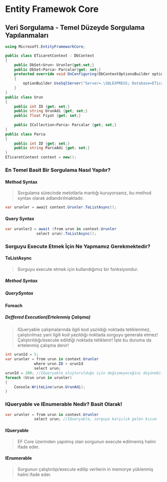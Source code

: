 # Entity Framewok Core

## Veri Sorgulama - Temel Düzeyde Sorgulama Yapılanmaları



```csharp
using Microsoft.EntityFrameworkCore;

public class ETicaretContext : DbContext
{
    public DbSet<Urun> Urunler{get;set;}
    public DbSet<Parca> Parcalar{get; set;}
    protected override void OnConfiguring(DbContextOptionsBuilder optionBuilder)
    {
        optionBuilder.UseSqlServer("Server=.\SQLEXPRESS; Database=ETicaretDB; User ID:sa;Password:1234");
    }
}
public class Urun
{
    public int ID {get; set;}
    public string UrunAdi {get; set;}
    public float Fiyat {get; set;}
    
    public ICollection<Parca> Parcalar {get; set;}
}
public class Parca
{
    public int ID {get; set;}
    public string ParcaAdi {get; set;}
}
ETicaretContext context = new();
```



### En Temel Basit Bir Sorgulama Nasıl Yapılır?

#### Method Syntax

> Sorgulama sürecinde metotlarla mantığı kuruyorsanız, bu method syntax olarak adlandırılmaktadır.

```csharp
var urunler = await context.Urunler.ToListAsync();

```



#### Query Syntax

```csharp
var urunler2 = await (from urun in context.Urunler
    		  select urun).ToListAsync();
```



### Sorguyu Execute Etmek İçin Ne Yapmamız Gerekmektedir?

#### ToListAsync

> Sorguyu execute etmek için kullandığımız bir fonksiyondur.

##### Method Syntax

##### QuerySyntax



#### Foreach

##### Deffered Execution(Ertelenmiş Çalışma)

> IQueryable çalışmalarında ilgili kod yazıldığı noktada tetiklenmez, çalıştırılmaz yani ilgili kod yazıldığı noktada sorguyu generate etmez!
> Çalıştırıldığı/execute edildiği noktada tetiklenir! İşte bu duruma da ertelenmiş çalışma denir!

```csharp
int urunId = 5;
var urunler = from urun in context.Urunler
			 where urun.ID > urunId
			 select urun;
urunId = 200; //IQueryable oluşturulduğu için değişmeyeceğini düşünebiliriz, lakin sorguya dahil edilecektir.
foreach (Urun urun in urunler)
{
    Console.WriteLine(urun.UrunAdi);
}
```



### IQueryable ve IEnumerable Nedir? Basit Olarak!

```csharp
var urunler = from urun in context.Urunler
			 select urun; //IQueryable, sorguya karşılık gelen kısım
```



#### IQueryable

> EF Core üzerinden yapılmış olan sorgunun execute edilmemiş halini ifade eder.

#### IEnumerable

> Sorgunun çalıştırılıp/execute edilip verilerin in memorye yüklenmiş halini ifade eder.